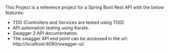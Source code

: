 This Project is a reference project for a Spring Boot Rest API with the below features:
- TDD (Controllers and Services are tested using TDD)
- API automation testing using Karate.
- Swagger 2 API documentation. 
- The swagger API end point can be accessed in the url: http://localhost:8080/swagger-ui/